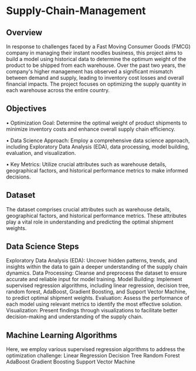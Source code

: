 # Supply-Chain-Management
## Overview
In response to challenges faced by a Fast Moving Consumer Goods (FMCG) company in managing their instant noodles business, this project aims to build a model using historical data to determine the optimum weight of the product to be shipped from each warehouse. Over the past two years, the company's higher management has observed a significant mismatch between demand and supply, leading to inventory cost losses and overall financial impacts. The project focuses on optimizing the supply quantity in each warehouse across the entire country.
## Objectives
• Optimization Goal: Determine the optimal weight of product shipments to minimize inventory costs and enhance overall supply chain efficiency.

• Data Science Approach: Employ a comprehensive data science approach, including Exploratory Data Analysis (EDA), data processing, model building, evaluation, and visualization.

• Key Metrics: Utilize crucial attributes such as warehouse details, geographical factors, and historical performance metrics to make informed decisions.
## Dataset
The dataset comprises crucial attributes such as warehouse details, geographical factors, and historical performance metrics. These attributes play a vital role in understanding and predicting the optimal shipment weights.
## Data Science Steps
Exploratory Data Analysis (EDA): Uncover hidden patterns, trends, and insights within the data to gain a deeper understanding of the supply chain dynamics.
Data Processing: Cleanse and preprocess the dataset to ensure accurate and reliable input for model training.
Model Building: Implement supervised regression algorithms, including linear regression, decision tree, random forest, AdaBoost, Gradient Boosting, and Support Vector Machine, to predict optimal shipment weights.
Evaluation: Assess the performance of each model using relevant metrics to identify the most effective solution.
Visualization: Present findings through visualizations to facilitate better decision-making and understanding of the supply chain.
## Machine Learning Algorithms
Here, we employ various supervised regression algorithms to address the optimization challenge:
Linear Regression
Decision Tree
Random Forest
AdaBoost
Gradient Boosting
Support Vector Machine
